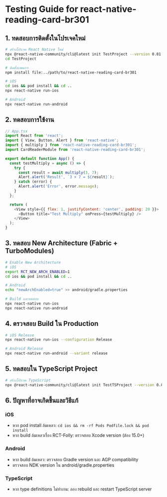# Testing Guide for react-native-reading-card-br301

## 1. ทดสอบการติดตั้งในโปรเจคใหม่

```bash
# สร้างโปรเจค React Native ใหม่
npx @react-native-community/cli@latest init TestProject --version 0.81.0
cd TestProject

# ติดตั้งแพคเกจ
npm install file:../path/to/react-native-reading-card-br301

# iOS
cd ios && pod install && cd ..
npx react-native run-ios

# Android  
npx react-native run-android
```

## 2. ทดสอบการใช้งาน

```javascript
// App.tsx
import React from 'react';
import { View, Button, Alert } from 'react-native';
import { multiply } from 'react-native-reading-card-br301';
import CardReaderModule from 'react-native-reading-card-br301';

export default function App() {
  const testMultiply = async () => {
    try {
      const result = await multiply(3, 7);
      Alert.alert('Result', `3 × 7 = ${result}`);
    } catch (error) {
      Alert.alert('Error', error.message);
    }
  };

  return (
    <View style={{ flex: 1, justifyContent: 'center', padding: 20 }}>
      <Button title="Test Multiply" onPress={testMultiply} />
    </View>
  );
}
```

## 3. ทดสอบ New Architecture (Fabric + TurboModules)

```bash
# Enable New Architecture
# iOS
export RCT_NEW_ARCH_ENABLED=1
cd ios && pod install && cd ..

# Android
echo "newArchEnabled=true" >> android/gradle.properties

# Build และทดสอบ
npx react-native run-ios
npx react-native run-android
```

## 4. ตรวจสอบ Build ใน Production

```bash
# iOS Release
npx react-native run-ios --configuration Release

# Android Release
npx react-native run-android --variant release
```

## 5. ทดสอบใน TypeScript Project

```bash
# สร้างโปรเจค TypeScript
npx @react-native-community/cli@latest init TestTSProject --version 0.81.0 --template react-native-template-typescript
```

## 6. ปัญหาที่อาจเกิดขึ้นและวิธีแก้

### iOS
- หาก pod install ล้มเหลว: `cd ios && rm -rf Pods Podfile.lock && pod install`
- หาก build ล้มเหลวเรื่อง RCT-Folly: ตรวจสอบ Xcode version (ต้อง 15.0+)

### Android
- หาก build ล้มเหลว: ตรวจสอบ Gradle version และ AGP compatibility
- ตรวจสอบ NDK version ใน android/gradle.properties

### TypeScript
- หาก type definitions ไม่ทำงาน: ลอง rebuild และ restart TypeScript server

